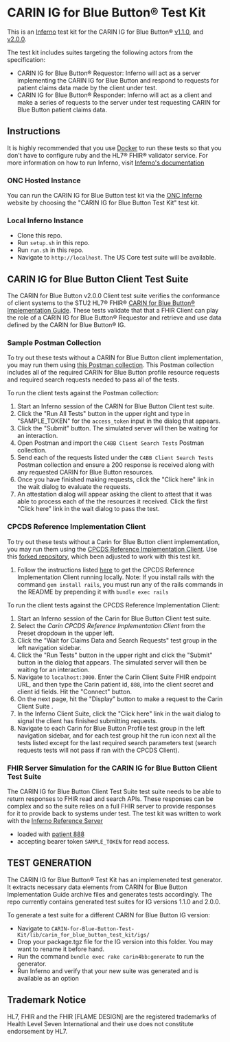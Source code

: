 # CARIN IG for Blue Button® Test Kit

This is an [Inferno](https://inferno-framework.github.io/inferno-core/) test kit
for the CARIN IG for Blue Button®
[v1.1.0](http://hl7.org/fhir/us/carin-bb/STU1.1), and
[v2.0.0](http://hl7.org/fhir/us/carin-bb/STU2).

The test kit includes suites targeting the following actors from the specification:
 - CARIN IG for Blue Button® Requestor: Inferno will act as a server implementing the CARIN IG for Blue Button
 and respond to requests for patient claims data made by the client under test.
 - CARIN IG for Blue Button® Responder: Inferno will act as a client and make a series of requests to the server under test requesting CARIN for Blue Button patient claims data.

## Instructions

It is highly recommended that you use [Docker](https://www.docker.com/) to run
these tests so that you don't have to configure ruby and the HL7® FHIR®
validator service. For more information on how to run Inferno, visit [Inferno's
documentation](https://inferno-framework.github.io/inferno-core/getting-started.html)

### ONC Hosted Instance

You can run the CARIN IG for Blue Button test kit via the [ONC Inferno](https://inferno.healthit.gov/test-kits/carin-for-blue-button/) website by choosing the "CARIN IG for Blue Button Test Kit" test kit.

### Local Inferno Instance

- Clone this repo.
- Run `setup.sh` in this repo.
- Run `run.sh` in this repo.
- Navigate to `http://localhost`. The US Core test suite will be available.

## CARIN IG for Blue Button Client Test Suite 

The CARIN for Blue Button v2.0.0 Client test suite verifies the conformance of client systems to the STU2 HL7® FHIR®
[CARIN for Blue Button® Implementation Guide](http://hl7.org/fhir/us/carin-bb/STU2). These tests validate that that a
FHIR Client can play the role of a CARIN IG for Blue Button® Requestor and retrieve and use data defined by the CARIN for
Blue Button® IG.

### Sample Postman Collection

To try out these tests without a CARIN for Blue Button client implementation, you may
run them using [this Postman collection](https://github.com/inferno-framework/carin-for-blue-button-test-kit/blob/config/C4BB%20Client%20Search%20Tests.postman_collection.json). This Postman collection includes all of the required CARIN for Blue Button profile resource requests and required search
requests needed to pass all of the tests.

To run the client tests against the Postman collection:
1. Start an Inferno session of the CARIN for Blue Button Client test suite.
3. Click the "Run All Tests" button in the upper right and type in "SAMPLE_TOKEN" for the `access_token` input in the dialog that appears.
4. Click the "Submit" button. The simulated server will then be waiting for an interaction.
4. Open Postman and import the `C4BB Client Search Tests` Postman collection.
5. Send each of the requests listed under the `C4BB Client Search Tests` Postman collection and ensure a
   200 response is received along with any requested CARIN for Blue Button resources.
6. Once you have finished making requests, click the "Click here" link in the wait dialog to evaluate the requests.
7. An attestation dialog will appear asking the client to attest that it was able to process each of the 
   the resources it received. Click the first "Click here" link in the wait dialog to pass the test.

### CPCDS Reference Implementation Client

To try out these tests without a Carin for Blue Button client implementation, you may
run them using the [CPCDS Reference Implementation Client](https://github.com/carin-alliance/cpcds-client-ri). Use this
[forked repository](https://github.com/emichaud998/cpcds-client-ri), which been adjusted to work with this test kit.

1. Follow the instructions listed [here](https://github.com/carin-alliance/cpcds-client-ri?tab=readme-ov-file#running-app-locally)
   to get the CPCDS Reference Implementation Client running locally.
      Note: If you install rails with the command `gem install rails`, you must run any of the rails commands in the README by prepending
      it with `bundle exec rails`

To run the client tests against the CPCDS Reference Implementation Client:
1. Start an Inferno session of the Carin for Blue Button Client test suite.
2. Select the *Carin CPCDS Reference Implementation Client* from the Preset dropdown in the
   upper left.
3. Click the "Wait for Claims Data and Search Requests" test group in the left navigation sidebar.
4. Click the "Run Tests" button in the upper right and click the "Submit" button in the dialog
   that appears. The simulated server will then be waiting for an interaction.
5. Navigate to `localhost:3000`. Enter the Carin Client Suite FHIR endpoint URL, and then type the Carin patient id, `888`,
   into the client secret and client id fields. Hit the "Connect" button.
6. On the next page, hit the "Display" button to make a request to the Carin Client Suite .
7. In the Inferno Client Suite, click the "Click here" link in the wait dialog to signal the client has finished submitting requests.
8. Navigate to each Carin for Blue Button Profile test group in the left navigation sidebar, and for each test group hit the run
   icon next all the tests listed except for the last required search parameters test
   (search requests tests will not pass if ran with the CPCDS Client).

### FHIR Server Simulation for the CARIN IG for Blue Button Client Test Suite

The CARIN IG for Blue Button Client Test Suite test suite needs to be able to return responses to FHIR read and search APIs.
These responses can be complex and so the suite relies on a full FHIR server to provide
responses for it to provide back to systems under test. The test kit was written to work
with the [Inferno Reference Server](https://github.com/inferno-framework/inferno-reference-server)

- loaded with [patient 888](https://github.com/inferno-framework/inferno-reference-server/blob/main/resources/carin_bundle_patient_888.json)
- accepting bearer token `SAMPLE_TOKEN` for read access.

## TEST GENERATION
The CARIN IG for Blue Button® Test Kit has an implemeneted test generator. It
extracts necessary data elements from CARIN for Blue Button Implementation
Guide archive files and generates tests accordingly. The repo currently contains
generated test suites for IG versions 1.1.0 and 2.0.0.

To generate a test suite for a different CARIN for Blue Button IG version:
- Navigate to
  `CARIN-for-Blue-Button-Test-Kit/lib/carin_for_blue_button_test_kit/igs/`
- Drop your package.tgz file for the IG version into this folder. You may want
  to rename it before hand.
- Run the command `bundle exec rake carin4bb:generate` to run the generator.
- Run Inferno and verify that your new suite was generated and is available as
  an option

## Trademark Notice

HL7, FHIR and the FHIR [FLAME DESIGN] are the registered trademarks of Health
Level Seven International and their use does not constitute endorsement by HL7.
